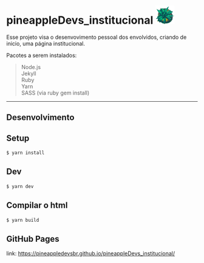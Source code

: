 #  pineappleDevs_institucional <img src="docs/assets/static/favicon.png" heigth="60px" width="50px" padding="0">

Esse projeto visa o desenvovimento pessoal dos envolvidos, criando de inicio, uma página institucional.<br />

Pacotes a serem instalados: 
> Node.js<br />
> Jekyll <br />
> Ruby <br />
> Yarn <br />
> SASS (via ruby gem install) <br />

---
Desenvolvimento
---

Setup
---
```sh
$ yarn install
```

Dev
---
```sh
$ yarn dev
```

Compilar o html
---
```sh
$ yarn build
```




GitHub Pages
---
link: https://pineappledevsbr.github.io/pineappleDevs_institucional/
